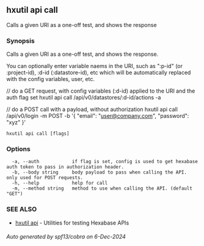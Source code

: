 ## hxutil api call

Calls a given URI as a one-off test, and shows the response

### Synopsis

Calls a given URI as a one-off test, and shows the response.

You can optionally enter variable naems in the URI, such as ":p-id" (or :project-id), :d-id (:datastore-id), etc
which will be automatically replaced with the config variables, user, etc.

// do a GET request, with config variables (:d-id) applied to the URI and the auth flag set
hxutil api call /api/v0/datastores/:d-id/actions -a

// do a POST call with a payload, without authorization
hxutil api call /api/v0/login -m POST -b '{ "email": "user@company.com", "password": "xyz" }'

```
hxutil api call [flags]
```

### Options

```
  -a, --auth            if flag is set, config is used to get hexabase auth token to pass in authorization header.
  -b, --body string     body payload to pass when calling the API. only used for POST requests.
  -h, --help            help for call
  -m, --method string   method to use when calling the API. (default "GET")
```

### SEE ALSO

* [hxutil api](hxutil_api.md)	 - Utilities for testing Hexabase APIs

###### Auto generated by spf13/cobra on 6-Dec-2024
